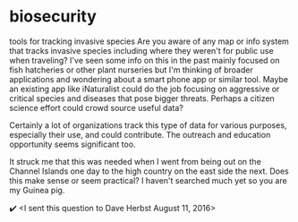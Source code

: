 # biosecurity
tools for tracking invasive species
Are you aware of any map or info system that tracks invasive species 
including where they weren't for public use when traveling? 
I've seen some info on this in the past mainly focused on fish hatcheries
or other plant nurseries but I'm thinking of broader applications 
and wondering about a smart phone app or similar tool. 
Maybe an existing app like iNaturalist could do the job focusing on 
aggressive or critical species and diseases that pose bigger threats. 
Perhaps a citizen science effort could crowd source useful data? 

Certainly a lot of organizations track this type of data for various purposes,
especially their use, and could contribute. The outreach and education 
opportunity seems significant too.

It struck me that this was needed when I went from being out on the Channel Islands
one day to the high country on the east side the next. Does this make sense
or seem practical? I haven't searched much yet so you are my Guinea pig.

✔️ <I sent this question to Dave Herbst August 11, 2016>
